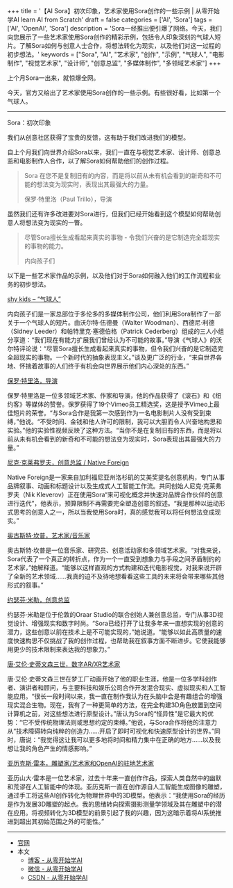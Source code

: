 +++
title = '【AI Sora】初次印象，艺术家使用Sora创作的一些示例 | 从零开始学AI learn AI from Scratch'
draft = false
categories = ['AI', 'Sora']
tags = ['AI', 'OpenAI', 'Sora']
description = 'Sora一经推出便引爆了网络。今天，我们向您展示了一些艺术家使用Sora创作的精彩示例，包括令人印象深刻的气球人短片。了解Sora如何与创意人士合作，将想法转化为现实，以及他们对这一过程的初步想法。'
keywords = ["Sora", "AI", "艺术家", "创作", "示例", "气球人", "电影制作", "视觉艺术家", "设计师", "创意总监", "多媒体制作", "多领域艺术家"]
+++

上个月Sora一出来，就惊爆全网。

今天，官方又给出了艺术家使用Sora创作的一些示例。有些很好看，比如第一个气球人。

---

Sora：初次印象

我们从创意社区获得了宝贵的反馈，这有助于我们改进我们的模型。

自上个月我们向世界介绍Sora以来，我们一直在与视觉艺术家、设计师、创意总监和电影制作人合作，以了解Sora如何帮助他们的创作过程。

> Sora 在您不是复制旧有的内容，而是将以前从未有机会看到的新奇和不可能的想法变为现实时，表现出其最强大的力量。
>
> 保罗·特里洛（Paul Trillo），导演

虽然我们还有许多改进要对Sora进行，但我们已经开始看到这个模型如何帮助创意人将想法变为现实的一瞥。

> 尽管Sora擅长生成看起来真实的事物 - 令我们兴奋的是它制造完全超现实的事物的能力。
>
> 内向孩子们

以下是一些艺术家作品的示例，以及他们对于Sora如何融入他们的工作流程和业务的初步想法。

[shy kids – “气球人”](https://vimeo.com/926359803/e208cba9fd)

内向孩子们是一家总部位于多伦多的多媒体制作公司，他们利用Sora制作了一部关于一个气球人的短片。由沃尔特·伍德曼（Walter Woodman）、西德尼·利德（Sidney Leeder）和帕特里克·塞德伯格（Patrick Cederberg）组成的三人小组分享道：“我们现在有能力扩展我们曾经认为不可能的故事。”导演《气球人》的沃尔特评论说：“尽管Sora擅长生成看起来真实的事物，但令我们兴奋的是它制造完全超现实的事物。一个新时代的抽象表现主义。”谈及更广泛的行业，“来自世界各地、怀揣着故事的人们终于有机会向世界展示他们内心深处的东西。”

[保罗·特里洛，导演](https://vimeo.com/926361712/c09915698c)

保罗·特里洛是一位多领域艺术家、作家和导演，他的作品获得了《滚石》和《纽约客》等媒体的赞誉。保罗获得了19个Vimeo员工精选奖，这是授予Vimeo上最佳短片的荣誉。“与Sora合作是我第一次感到作为一名电影制片人没有受到束缚，”他说。“不受时间、金钱和他人许可的限制，我可以大胆而令人兴奋地构思和实验。”他的实验性视频反映了这种方法。“当你不是在复制旧有的东西，而是将以前从未有机会看到的新奇和不可能的想法变为现实时，Sora表现出其最强大的力量。”

[尼克·克莱弗罗夫，创意总监 / Native Foreign](https://vimeo.com/926363968/e52a6a8e93)

Native Foreign是一家来自加利福尼亚州洛杉矶的艾美奖提名创意机构，专门从事品牌叙事、动画和标题设计以及生成式人工智能工作流。共同创始人尼克·克莱弗罗夫（Nik Kleverov）正在使用Sora“来可视化概念并快速对品牌合作伙伴的创意进行迭代”，他表示，预算限制不再需要完全塑造创意的叙述。“我是那种以运动形式思考的创意人之一，所以当我使用Sora时，真的感觉我可以将任何想法变成现实。”

[奥古斯特·坎普，艺术家/音乐家](https://vimeo.com/926367326/4fa2d04bfa)

奥古斯特·坎普是一位音乐家、研究员、创意活动家和多领域艺术家。“对我来说，Sora代表了一个真正的转折点，作为一个一直受到想象力与手段之间矛盾制约的艺术家，”她解释道。“能够以这样直观的方式构建和迭代电影视觉，对我来说开辟了全新的艺术领域……我真的迫不及待地想看看这些工具的未来将会带来哪些其他形式的叙事。”

[约瑟芬·米勒，创意总监](https://vimeo.com/927203952/75a0ebba22)

约瑟芬·米勒是位于伦敦的Oraar Studio的联合创始人兼创意总监，专门从事3D视觉设计、增强现实和数字时尚。“Sora已经打开了让我多年来一直想实现的创意的潜力，这些创意以前在技术上是不可能实现的，”她说道。“能够以如此高质量的速度快速构思不仅挑战了我的创作过程，也帮助我在叙事方面不断进步。它使我能够用更少的技术限制来表达我的想象力。”

[唐·艾伦·史蒂文森三世，数字AR/XR艺术家](https://vimeo.com/926365659/6b492b0354)

唐·艾伦·史蒂文森三世在梦工厂动画开始了他的职业生涯，他是一位多学科创作者、演讲者和顾问，与主要科技和娱乐公司合作开发混合现实、虚拟现实和人工智能应用。“很长一段时间以来，我一直在制作我认为在头脑中会是有趣组合的增强现实混合生物。现在，我有了一种更简单的方法，在完全构建3D角色放置到空间计算机之前，对这些想法进行原型设计。”唐认为Sora的“怪异性”是它最大的优势：“它不受传统物理法则或思想约定的束缚。”他说，与Sora合作将他的注意力从“技术障碍转向纯粹的创造力……开启了即时可视化和快速原型设计的世界。”同时，唐说：“我觉得这让我可以更多地将时间和精力集中在正确的地方……以及我想让我的角色产生的情感影响。”

[亚历克斯·雷本，雕塑家/艺术家和OpenAI的驻地艺术家](https://vimeo.com/926367931/08ea5b0852)

亚历山大·雷本是一位艺术家，过去十年来一直创作作品，探索人类自然中的幽默和荒谬在人工智能中的体现。亚历克斯一直在创作源自人工智能生成图像的雕塑，通过手工将这些AI创作转化为物理世界中的3D模型。他表示：“我使用Sora的经历是作为发展3D雕塑的起点。我的思绪转向探索摄影测量学领域及其在雕塑中的潜在应用。将视频转化为3D模型的前景引起了我的兴趣，因为这暗示着将AI系统推进到超出其初始范围之外的可能性。”

---

- [官网](https://openai.com/blog/sora-first-impressions)
- 本文
    - [博客 - 从零开始学AI](https://blog.aihub2022.top/post/ai-sora-first-impressions/)
    - [微信 - 从零开始学AI](https://mp.weixin.qq.com/s?__biz=MzA3MDIyNTgzNA==&mid=2649976689&idx=1&sn=52c16def1e1c077fb3772d91d018af37&chksm=86c7d5b4b1b05ca23caa12e046a7c30403324957e1088ddcd82b626d5803a4bce728c2af3b21#rd)
    - [CSDN - 从零开始学AI](https://blog.csdn.net/mahone3297/article/details/137085537)
